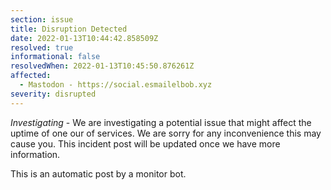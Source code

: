 ```yaml
---
section: issue
title: Disruption Detected
date: 2022-01-13T10:44:42.858509Z
resolved: true
informational: false
resolvedWhen: 2022-01-13T10:45:50.876261Z
affected:
  - Mastodon - https://social.esmailelbob.xyz
severity: disrupted
---
```

*Investigating* - We are investigating a potential issue that might affect the uptime of one our of services. We are sorry for any inconvenience this may cause you. This incident post will be updated once we have more information.

This is an automatic post by a monitor bot.
        